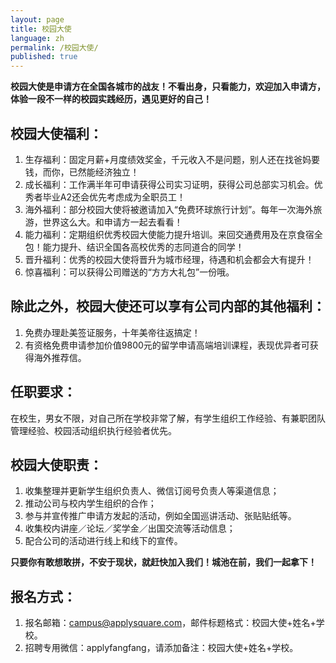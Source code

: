 ```yaml
---
layout: page
title: 校园大使
language: zh
permalink: /校园大使/
published: true
---
```



**校园大使是申请方在全国各城市的战友！不看出身，只看能力，欢迎加入申请方，体验一段不一样的校园实践经历，遇见更好的自己！**

## 校园大使福利：

1. 生存福利：固定月薪+月度绩效奖金，千元收入不是问题，别人还在找爸妈要钱，而你，已然能经济独立！
2. 成长福利：工作满半年可申请获得公司实习证明，获得公司总部实习机会。优秀者毕业A2还会优先考虑成为全职员工！
3. 海外福利：部分校园大使将被邀请加入“免费环球旅行计划”。每年一次海外旅游，世界这么大。和申请方一起去看看！
4. 能力福利：定期组织优秀校园大使能力提升培训。来回交通费用及在京食宿全包！能力提升、结识全国各高校优秀的志同道合的同学！
5. 晋升福利：优秀的校园大使将晋升为城市经理，待遇和机会都会大有提升！
6. 惊喜福利：可以获得公司赠送的“方方大礼包”一份哦。
 
## 除此之外，校园大使还可以享有公司内部的其他福利：

1. 免费办理赴美签证服务，十年美帝往返搞定！
2. 有资格免费申请参加价值9800元的留学申请高端培训课程，表现优异者可获得海外推荐信。
 
 
## 任职要求：

在校生，男女不限，对自己所在学校非常了解，有学生组织工作经验、有兼职团队管理经验、校园活动组织执行经验者优先。
 
## 校园大使职责：

1. 收集整理并更新学生组织负责人、微信订阅号负责人等渠道信息；
2. 推动公司与校内学生组织的合作；
3. 参与并宣传推广申请方发起的活动，例如全国巡讲活动、张贴贴纸等。
4. 收集校内讲座／论坛／奖学金／出国交流等活动信息；
5. 配合公司的活动进行线上和线下的宣传。
 
**只要你有敢想敢拼，不安于现状，就赶快加入我们！城池在前，我们一起拿下！**
 
## 报名方式：
1. 报名邮箱：campus@applysquare.com，邮件标题格式：校园大使+姓名+学校。
2. 招聘专用微信：applyfangfang，请添加备注：校园大使+姓名+学校。